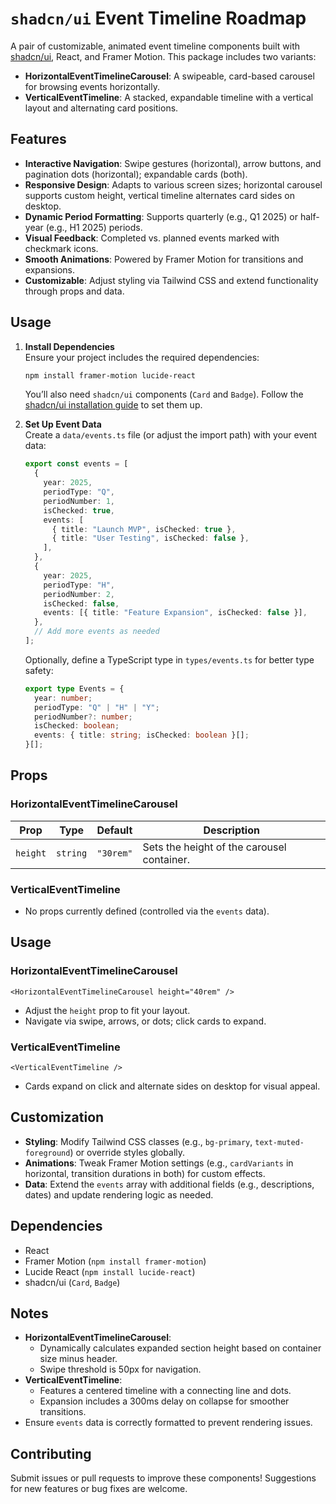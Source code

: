# `shadcn/ui` Event Timeline Roadmap

A pair of customizable, animated event timeline components built with [shadcn/ui](https://ui.shadcn.com/), React, and Framer Motion. This package includes two variants:

- **HorizontalEventTimelineCarousel**: A swipeable, card-based carousel for browsing events horizontally.
- **VerticalEventTimeline**: A stacked, expandable timeline with a vertical layout and alternating card positions.

## Features

- **Interactive Navigation**: Swipe gestures (horizontal), arrow buttons, and pagination dots (horizontal); expandable cards (both).
- **Responsive Design**: Adapts to various screen sizes; horizontal carousel supports custom height, vertical timeline alternates card sides on desktop.
- **Dynamic Period Formatting**: Supports quarterly (e.g., Q1 2025) or half-year (e.g., H1 2025) periods.
- **Visual Feedback**: Completed vs. planned events marked with checkmark icons.
- **Smooth Animations**: Powered by Framer Motion for transitions and expansions.
- **Customizable**: Adjust styling via Tailwind CSS and extend functionality through props and data.

## Usage

1. **Install Dependencies**  
   Ensure your project includes the required dependencies:

   ```bash
   npm install framer-motion lucide-react
   ```

   You’ll also need `shadcn/ui` components (`Card` and `Badge`). Follow the [shadcn/ui installation guide](https://ui.shadcn.com/docs/installation) to set them up.

2. **Set Up Event Data**  
   Create a `data/events.ts` file (or adjust the import path) with your event data:

   ```typescript
   export const events = [
     {
       year: 2025,
       periodType: "Q",
       periodNumber: 1,
       isChecked: true,
       events: [
         { title: "Launch MVP", isChecked: true },
         { title: "User Testing", isChecked: false },
       ],
     },
     {
       year: 2025,
       periodType: "H",
       periodNumber: 2,
       isChecked: false,
       events: [{ title: "Feature Expansion", isChecked: false }],
     },
     // Add more events as needed
   ];
   ```

   Optionally, define a TypeScript type in `types/events.ts` for better type safety:

   ```typescript
   export type Events = {
     year: number;
     periodType: "Q" | "H" | "Y";
     periodNumber?: number;
     isChecked: boolean;
     events: { title: string; isChecked: boolean }[];
   }[];
   ```

## Props

### HorizontalEventTimelineCarousel

| Prop     | Type     | Default   | Description                                |
| -------- | -------- | --------- | ------------------------------------------ |
| `height` | `string` | `"30rem"` | Sets the height of the carousel container. |

### VerticalEventTimeline

- No props currently defined (controlled via the `events` data).

## Usage

### HorizontalEventTimelineCarousel

```tsx
<HorizontalEventTimelineCarousel height="40rem" />
```

- Adjust the `height` prop to fit your layout.
- Navigate via swipe, arrows, or dots; click cards to expand.

### VerticalEventTimeline

```tsx
<VerticalEventTimeline />
```

- Cards expand on click and alternate sides on desktop for visual appeal.

## Customization

- **Styling**: Modify Tailwind CSS classes (e.g., `bg-primary`, `text-muted-foreground`) or override styles globally.
- **Animations**: Tweak Framer Motion settings (e.g., `cardVariants` in horizontal, transition durations in both) for custom effects.
- **Data**: Extend the `events` array with additional fields (e.g., descriptions, dates) and update rendering logic as needed.

## Dependencies

- React
- Framer Motion (`npm install framer-motion`)
- Lucide React (`npm install lucide-react`)
- shadcn/ui (`Card`, `Badge`)

## Notes

- **HorizontalEventTimelineCarousel**:
  - Dynamically calculates expanded section height based on container size minus header.
  - Swipe threshold is 50px for navigation.
- **VerticalEventTimeline**:
  - Features a centered timeline with a connecting line and dots.
  - Expansion includes a 300ms delay on collapse for smoother transitions.
- Ensure `events` data is correctly formatted to prevent rendering issues.

## Contributing

Submit issues or pull requests to improve these components! Suggestions for new features or bug fixes are welcome.
